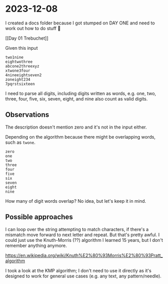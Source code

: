 # 2023-12-08

I created a docs folder because I got stumped on DAY ONE and need to work out how to do stuff 🤦

[[Day 01 Trebuchet]]

Given this input

```text
two1nine
eightwothree
abcone2threexyz
xtwone3four
4nineeightseven2
zoneight234
7pqrstsixteen
```

I need to parse all digits, including digits written as words, e.g. one, two, three, four, five, six, seven, eight, and nine also count as valid digits. 

## Observations

The description doesn't mention zero and it's not in the input either.

Depending on the algorithm because there might be overlapping words, such as `twone`. 

```text
zero
one
two
three
four
five
six
seven
eight
nine
```

How many of digit words overlap? No idea, but let's keep it in mind.

## Possible approaches

I can loop over the string attempting to match characters, if there's a mismatch move forward to next letter and repeat. But that's pretty awful. I could just use the Knuth-Morris (??) algorithm I learned 15 years, but I don't remember anything anymore.

https://en.wikipedia.org/wiki/Knuth%E2%80%93Morris%E2%80%93Pratt_algorithm

I took a look at the KMP algorithm; I don't need to use it directly as it's designed to work for general use cases (e.g. any text, any pattern/needle).
